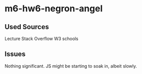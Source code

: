 # m6-hw6-negron-angel

## Used Sources
Lecture
Stack Overflow
W3 schools

## Issues
Nothing significant.
JS might be starting to soak in, albeit slowly.